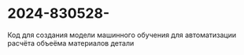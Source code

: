 # 2024-830528-
Код для создания модели машинного обучения для автоматизации расчёта объеёма материалов детали
